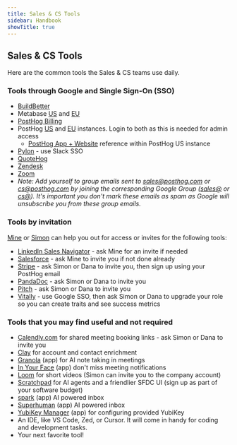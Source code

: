 ```yaml
---
title: Sales & CS Tools
sidebar: Handbook
showTitle: true
---
```


## Sales & CS Tools
Here are the common tools the Sales & CS teams use daily.

### Tools through Google and Single Sign-On (SSO)

- [BuildBetter](https://app.buildbetter.app)
- Metabase [US](https://metabase.prod-us.posthog.dev/) and [EU](https://metabase.prod-eu.posthog.dev/)
- [PostHog Billing](https://billing.posthog.com)
- PostHog [US](https://us.posthog.com/) and [EU](https://eu.posthog.com/) instances. Login to both as this is needed for admin access
  - [PostHog App + Website](https://us.posthog.com/project/2) reference within PostHog US instance
- [Pylon](https://usepylon.com/) - use Slack SSO
- [QuoteHog](https://quote.posthog.net/)
- [Zendesk](https://posthoghelp.zendesk.com/agent/dashboard)
- [Zoom](https://zoom.com/)
- *Note: Add yourself to group emails sent to sales@posthog.com or cs@posthog.com by joining the corresponding Google Group ([sales@](https://groups.google.com/a/posthog.com/g/sales/about) or [cs@](https://groups.google.com/a/posthog.com/g/cs/about)). It's important you don't mark these emails as spam as Google will unsubscribe you from these group emails.*

### Tools by invitation
[Mine](/community/profiles/29862) or [Simon](/community/profiles/28895) can help you out for access or invites for the following tools:

- [LinkedIn Sales Navigator](https://www.linkedin.com/sales/home) - ask Mine for an invite if needed
- [Salesforce](https://posthog.lightning.force.com/) - ask Mine to invite you if not done already
- [Stripe](https://dashboard.stripe.com/) - ask Simon or Dana to invite you, then sign up using your PostHog email
- [PandaDoc](https://app.pandadoc.com/) - ask Simon or Dana to invite you
- [Pitch](https://app.pitch.com/) - ask Simon or Dana to invite you
- [Vitally](https://posthog.vitally-eu.io/) - use Google SSO, then ask Simon or Dana to upgrade your role so you can create traits and see success metrics

### Tools that you may find useful and not required

- [Calendly.com](https://calendly.com/) for shared meeting booking links - ask Simon or Dana to invite you
- [Clay](https://www.clay.com/) for account and contact enrichment
- [Granola](https://www.granola.ai/) (app) for AI note taking in meetings
- [In Your Face](https://www.inyourface.app/) (app) don't miss meeting notifications
- [Loom](https://www.loom.com/) for short videos (Simon can invite you to the company account)
- [Scratchpad](https://www.scratchpad.com/) for AI agents and a friendlier SFDC UI (sign up as part of your software budget)
- [spark](https://sparkmailapp.com/) (app) AI powered inbox
- [Superhuman](https://superhuman.com/) (app) AI powered inbox
- [YubiKey Manager](https://www.yubico.com/support/download/yubikey-manager/) (app) for configuring provided YubiKey
- An IDE, like VS Code, Zed, or Cursor. It will come in handy for coding and development tasks.
- Your next favorite tool!
